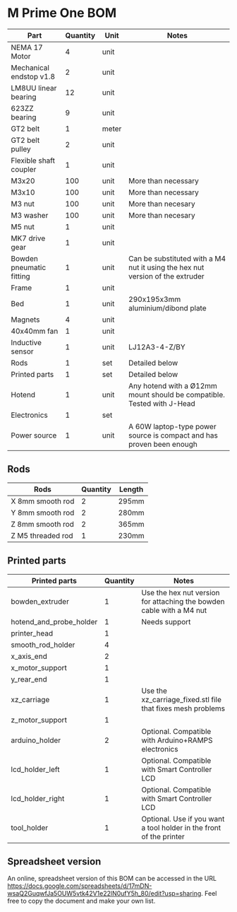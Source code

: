 # M Prime One BOM

|           Part           | Quantity |  Unit |                                     Notes                                     |
| ------------------------ | -------- | ----- | ----------------------------------------------------------------------------- |
| NEMA 17 Motor            |        4 | unit  |                                                                               |
| Mechanical endstop v1.8  |        2 | unit  |                                                                               |
| LM8UU linear bearing     |       12 | unit  |                                                                               |
| 623ZZ bearing            |        9 | unit  |                                                                               |
| GT2 belt                 |        1 | meter |                                                                               |
| GT2 belt pulley          |        2 | unit  |                                                                               |
| Flexible shaft coupler   |        1 | unit  |                                                                               |
| M3x20                    |      100 | unit  | More than necessary                                                           |
| M3x10                    |      100 | unit  | More than necessary                                                           |
| M3 nut                   |      100 | unit  | More than necesary                                                            |
| M3 washer                |      100 | unit  | More than necesary                                                            |
| M5 nut                   |        1 | unit  |                                                                               |
| MK7 drive gear           |        1 | unit  |                                                                               |
| Bowden pneumatic fitting |        1 | unit  | Can be substituted with a M4 nut it using the hex nut version of the extruder |
| Frame                    |        1 | unit  |                                                                               |
| Bed                      |        1 | unit  | 290x195x3mm aluminium/dibond plate                                            |
| Magnets                  |        4 | unit  |                                                                               |
| 40x40mm fan              |        1 | unit  |                                                                               |
| Inductive sensor         |        1 | unit  | LJ12A3-4-Z/BY                                                                 |
| Rods                     |        1 | set   | Detailed below                                                                |
| Printed parts            |        1 | set   | Detailed below                                                                |
| Hotend                   |        1 | unit  | ‎Any hotend with a Ø12mm mount should be compatible. Tested with J-Head       |
| Electronics              |        1 | set   |                                                                               |
| Power source             |        1 | unit  | A 60W laptop-type power source is compact and has proven been enough          |

## Rods
			
|        Rods       | Quantity | Length |
| ----------------- | -------- | ------ |
| X 8mm smooth rod  |        2 | 295mm  |
| Y 8mm smooth rod  |        2 | 280mm  |
| Z 8mm smooth rod  |        2 | 365mm  |
| Z M5 threaded rod |        1 | 230mm  |
			
## Printed parts
	
|      Printed parts      | Quantity |                                Notes                                 |
| ----------------------- | -------- | -------------------------------------------------------------------- |
| bowden_extruder         |        1 | Use the hex nut version for attaching the bowden cable with a M4 nut |
| hotend_and_probe_holder |        1 | Needs support                                                        |
| printer_head            |        1 |                                                                      |
| smooth_rod_holder       |        4 |                                                                      |
| x_axis_end              |        2 |                                                                      |
| x_motor_support         |        1 |                                                                      |
| y_rear_end              |        1 |                                                                      |
| xz_carriage             |        1 | Use the xz_carriage_fixed.stl file that fixes mesh problems          |
| z_motor_support         |        1 |                                                                      |
| arduino_holder          |        2 | Optional. Compatible with Arduino+RAMPS electronics                  |
| lcd_holder_left         |        1 | Optional. Compatible with Smart Controller LCD                       |
| lcd_holder_right        |        1 | Optional. Compatible with Smart Controller LCD                       |
| tool_holder             |        1 | Optional. Use if you want a tool holder in the front of the printer  |

## Spreadsheet version

An online, spreadsheet version of this BOM can be accessed in the URL https://docs.google.com/spreadsheets/d/17mDN-wsaQ2GuqwfJa5OUW5vtk42V1e22lN0ufY5h_80/edit?usp=sharing. Feel free to copy the document and make your own list.
